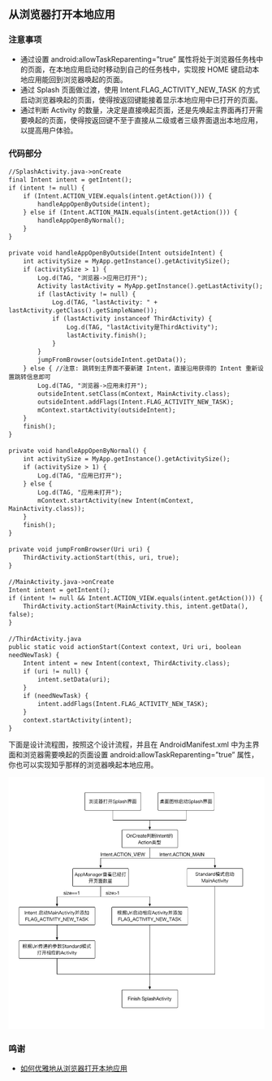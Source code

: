 ## 从浏览器打开本地应用

### 注意事项
- 通过设置 android:allowTaskReparenting=”true” 属性将处于浏览器任务栈中的页面，在本地应用启动时移动到自己的任务栈中，实现按 HOME 键启动本地应用能回到浏览器唤起的页面。
- 通过 Splash 页面做过渡，使用 Intent.FLAG_ACTIVITY_NEW_TASK 的方式启动浏览器唤起的页面，使得按返回键能接着显示本地应用中已打开的页面。
- 通过判断 Activity 的数量，决定是直接唤起页面，还是先唤起主界面再打开需要唤起的页面，使得按返回键不至于直接从二级或者三级界面退出本地应用，以提高用户体验。  

### 代码部分
```
//SplashActivity.java->onCreate
final Intent intent = getIntent();
if (intent != null) {
	if (Intent.ACTION_VIEW.equals(intent.getAction())) {
		handleAppOpenByOutside(intent);
	} else if (Intent.ACTION_MAIN.equals(intent.getAction())) {
		handleAppOpenByNormal();
	}
}

private void handleAppOpenByOutside(Intent outsideIntent) {
	int activitySize = MyApp.getInstance().getActivitySize();
	if (activitySize > 1) {
		Log.d(TAG, "浏览器->应用已打开");
		Activity lastActivity = MyApp.getInstance().getLastActivity();
		if (lastActivity != null) {
			Log.d(TAG, "lastActivity: " + lastActivity.getClass().getSimpleName());
			if (lastActivity instanceof ThirdActivity) {
				Log.d(TAG, "lastActivity是ThirdActivity");
				lastActivity.finish();
			}
		}
		jumpFromBrowser(outsideIntent.getData());
	} else { //注意: 跳转到主界面不要新建 Intent，直接沿用获得的 Intent 重新设置跳转信息即可
		Log.d(TAG, "浏览器->应用未打开");
		outsideIntent.setClass(mContext, MainActivity.class);
		outsideIntent.addFlags(Intent.FLAG_ACTIVITY_NEW_TASK);
		mContext.startActivity(outsideIntent);
	}
	finish();
}

private void handleAppOpenByNormal() {
	int activitySize = MyApp.getInstance().getActivitySize();
	if (activitySize > 1) {
		Log.d(TAG, "应用已打开");
	} else {
		Log.d(TAG, "应用未打开");
		mContext.startActivity(new Intent(mContext, MainActivity.class));
	}
	finish();
}

private void jumpFromBrowser(Uri uri) {
	ThirdActivity.actionStart(this, uri, true);
}

//MainActivity.java->onCreate
Intent intent = getIntent();
if (intent != null && Intent.ACTION_VIEW.equals(intent.getAction())) {
	ThirdActivity.actionStart(MainActivity.this, intent.getData(), false);
}

//ThirdActivity.java
public static void actionStart(Context context, Uri uri, boolean needNewTask) {
	Intent intent = new Intent(context, ThirdActivity.class);
	if (uri != null) {
		intent.setData(uri);
	}
	if (needNewTask) {
		intent.addFlags(Intent.FLAG_ACTIVITY_NEW_TASK);
	}
	context.startActivity(intent);
}
```
  
下面是设计流程图，按照这个设计流程，并且在 AndroidManifest.xml 中为主界面和浏览器需要唤起的页面设置 android:allowTaskReparenting=”true” 属性，你也可以实现知乎那样的浏览器唤起本地应用。  

![](art/0.png)

### 鸣谢
- [如何优雅地从浏览器打开本地应用](http://blog.zhuimengfb.com/2017/04/30/%E5%A6%82%E4%BD%95%E4%BC%98%E9%9B%85%E5%9C%B0%E4%BB%8E%E6%B5%8F%E8%A7%88%E5%99%A8%E6%89%93%E5%BC%80%E6%9C%AC%E5%9C%B0%E5%BA%94%E7%94%A8/)
